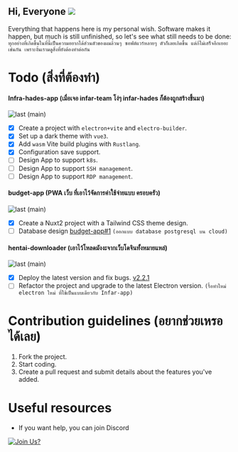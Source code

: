 ## Hi, Everyone ![](https://user-images.githubusercontent.com/18350557/176309783-0785949b-9127-417c-8b55-ab5a4333674e.gif)

Everything that happens here is my personal wish. Software makes it happen, but much is still unfinished, so let's see what still needs to be done:
`ทุกอย่างที่เกิดขึ้นในที่นี้เป็นความอยากได้ส่วนตัวของผมล้วนๆ ซอฟต์แวร์หลายๆ ตัวก็เลยเกิดขึ้น แต่ก้ไม่เสร็จอีกเยอะเช่นกัน เพราะงั้นเรามดูสิ่งที่ยังต้องทำต่อกัน`

# Todo (สิ่งที่ต้องทำ)

#### Infra-hades-app (เมื่อเจอ infar-team โง่ๆ infar-hades ก็ต้องถูกสร้างขึ้นมา)
<!-- ![Build (main)](https://img.shields.io/github/workflow/status/touno-io/Infra-hades-app/build/main?style=flat-square) -->
![last (main)](https://img.shields.io/github/last-commit/touno-io/Infra-hades-app/main.svg?style=flat-square)

- [x] Create a project with `electron+vite` and `electro-builder`.
- [x] Set up a dark theme with `vue3`.
- [x] Add `wasm` Vite build plugins with `Rustlang`.
- [x] Configuration save support.
- [ ] Design App to support `k8s`.
- [ ] Design App to support `SSH management`.
- [ ] Design App to support `RDP management`.

#### budget-app (PWA เว็บ ที่เอาไว้จัดการค่าใช้จ่ายแบบ ครอบครัว)
<!-- ![Build (main)](https://img.shields.io/github/workflow/status/touno-io/budget-app/build/main?style=flat-square) -->
![last (main)](https://img.shields.io/github/last-commit/touno-io/budget-app/main.svg?style=flat-square)

- [x] Create a Nuxt2 project with a Tailwind CSS theme design.
- [ ] Database design [budget-app#1](https://github.com/touno-io/budget-app/issues/1) `(ออกแบบ database postgresql บน cloud)`

#### hentai-downloader (เอาไว้โหลดมังงะจากเว็บโดจินทั้งหมายแหล่)
![last (main)](https://img.shields.io/github/last-commit/touno-io/hentai-downloader/main.svg?style=flat-square)

- [x] Deploy the latest version and fix bugs. [v2.2.1](https://github.com/touno-io/hentai-downloader/releases/tag/v2.2.1)
- [ ] Refactor the project and upgrade to the latest Electron version. `(รื้อทำใหม่ electron ใหม่ ที่ใช้เป็นแบบเดียวกับ Infar-app)`

# Contribution guidelines (อยากช่วยเหรอ ได้เลย)
1. Fork the project.
2. Start coding.
3. Create a pull request and submit details about the features you've added.

# Useful resources
- If you want help, you can join Discord

[![Join Us?](https://discordapp.com/api/guilds/475720106471849996/widget.png?style=banner2)](https://discord.gg/QDccF497Mw)

